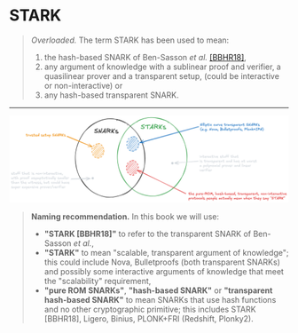 # STARK

> *Overloaded.* The term STARK has been used to mean: 
> 1. the hash-based SNARK of Ben-Sasson *et al.* [[BBHR18]](https://eprint.iacr.org/2018/046),
> 2. any argument of knowledge with a sublinear proof and verifier, a quasilinear prover and a transparent setup, (could be interactive or non-interactive) or
> 3. any hash-based transparent SNARK.

---


![STARK vs SNARK](../images/stark_vs_snark.png)

> **Naming recommendation.** In this book we will use:
> - **"STARK [BBHR18]"** to refer to the transparent SNARK of Ben-Sasson *et al.*, 
> - **"STARK"** to mean "scalable, transparent argument of knowledge"; this could include Nova, Bulletproofs (both transparent SNARKs) and possibly some interactive arguments of knowledge that meet the "scalability" requirement,
> - **"pure ROM SNARKs"**, **"hash-based SNARK"** or **"transparent hash-based SNARK"** to mean SNARKs that use hash functions and no other cryptographic primitive; this includes STARK [BBHR18], Ligero, Binius, PLONK+FRI (Redshift, Plonky2).